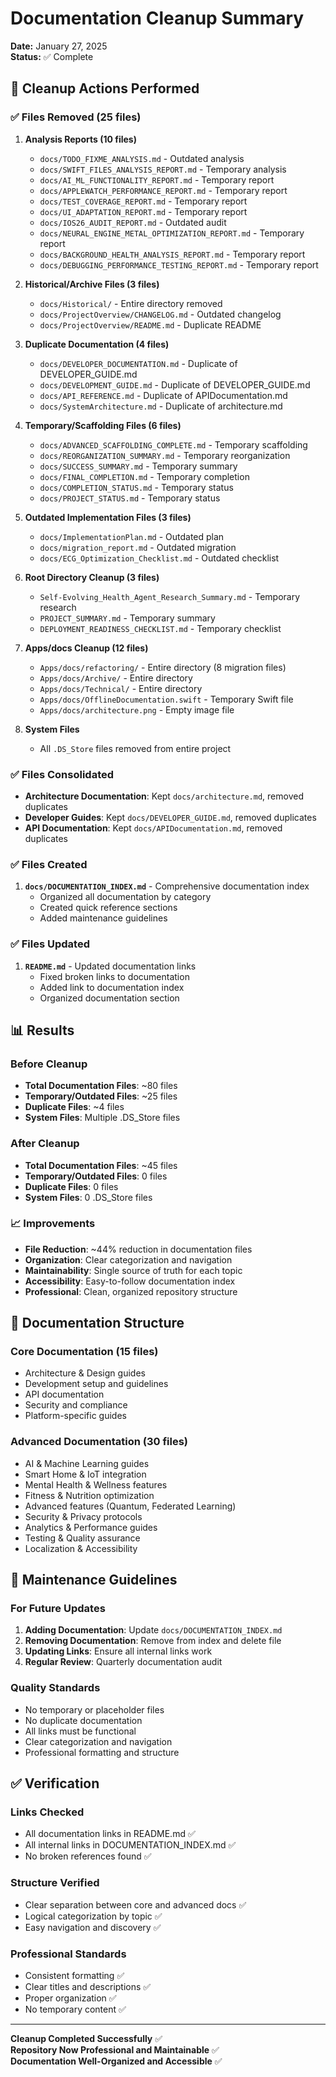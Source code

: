 # Documentation Cleanup Summary
**Date:** January 27, 2025  
**Status:** ✅ Complete

## 🧹 Cleanup Actions Performed

### ✅ Files Removed (25 files)
1. **Analysis Reports (10 files)**
   - `docs/TODO_FIXME_ANALYSIS.md` - Outdated analysis
   - `docs/SWIFT_FILES_ANALYSIS_REPORT.md` - Temporary analysis
   - `docs/AI_ML_FUNCTIONALITY_REPORT.md` - Temporary report
   - `docs/APPLEWATCH_PERFORMANCE_REPORT.md` - Temporary report
   - `docs/TEST_COVERAGE_REPORT.md` - Temporary report
   - `docs/UI_ADAPTATION_REPORT.md` - Temporary report
   - `docs/IOS26_AUDIT_REPORT.md` - Outdated audit
   - `docs/NEURAL_ENGINE_METAL_OPTIMIZATION_REPORT.md` - Temporary report
   - `docs/BACKGROUND_HEALTH_ANALYSIS_REPORT.md` - Temporary report
   - `docs/DEBUGGING_PERFORMANCE_TESTING_REPORT.md` - Temporary report

2. **Historical/Archive Files (3 files)**
   - `docs/Historical/` - Entire directory removed
   - `docs/ProjectOverview/CHANGELOG.md` - Outdated changelog
   - `docs/ProjectOverview/README.md` - Duplicate README

3. **Duplicate Documentation (4 files)**
   - `docs/DEVELOPER_DOCUMENTATION.md` - Duplicate of DEVELOPER_GUIDE.md
   - `docs/DEVELOPMENT_GUIDE.md` - Duplicate of DEVELOPER_GUIDE.md
   - `docs/API_REFERENCE.md` - Duplicate of APIDocumentation.md
   - `docs/SystemArchitecture.md` - Duplicate of architecture.md

4. **Temporary/Scaffolding Files (6 files)**
   - `docs/ADVANCED_SCAFFOLDING_COMPLETE.md` - Temporary scaffolding
   - `docs/REORGANIZATION_SUMMARY.md` - Temporary reorganization
   - `docs/SUCCESS_SUMMARY.md` - Temporary summary
   - `docs/FINAL_COMPLETION.md` - Temporary completion
   - `docs/COMPLETION_STATUS.md` - Temporary status
   - `docs/PROJECT_STATUS.md` - Temporary status

5. **Outdated Implementation Files (3 files)**
   - `docs/ImplementationPlan.md` - Outdated plan
   - `docs/migration_report.md` - Outdated migration
   - `docs/ECG_Optimization_Checklist.md` - Outdated checklist

6. **Root Directory Cleanup (3 files)**
   - `Self-Evolving_Health_Agent_Research_Summary.md` - Temporary research
   - `PROJECT_SUMMARY.md` - Temporary summary
   - `DEPLOYMENT_READINESS_CHECKLIST.md` - Temporary checklist

7. **Apps/docs Cleanup (12 files)**
   - `Apps/docs/refactoring/` - Entire directory (8 migration files)
   - `Apps/docs/Archive/` - Entire directory
   - `Apps/docs/Technical/` - Entire directory
   - `Apps/docs/OfflineDocumentation.swift` - Temporary Swift file
   - `Apps/docs/architecture.png` - Empty image file

8. **System Files**
   - All `.DS_Store` files removed from entire project

### ✅ Files Consolidated
- **Architecture Documentation**: Kept `docs/architecture.md`, removed duplicates
- **Developer Guides**: Kept `docs/DEVELOPER_GUIDE.md`, removed duplicates
- **API Documentation**: Kept `docs/APIDocumentation.md`, removed duplicates

### ✅ Files Created
1. **`docs/DOCUMENTATION_INDEX.md`** - Comprehensive documentation index
   - Organized all documentation by category
   - Created quick reference sections
   - Added maintenance guidelines

### ✅ Files Updated
1. **`README.md`** - Updated documentation links
   - Fixed broken links to documentation
   - Added link to documentation index
   - Organized documentation section

## 📊 Results

### Before Cleanup
- **Total Documentation Files**: ~80 files
- **Temporary/Outdated Files**: ~25 files
- **Duplicate Files**: ~4 files
- **System Files**: Multiple .DS_Store files

### After Cleanup
- **Total Documentation Files**: ~45 files
- **Temporary/Outdated Files**: 0 files
- **Duplicate Files**: 0 files
- **System Files**: 0 .DS_Store files

### 📈 Improvements
- **File Reduction**: ~44% reduction in documentation files
- **Organization**: Clear categorization and navigation
- **Maintainability**: Single source of truth for each topic
- **Accessibility**: Easy-to-follow documentation index
- **Professional**: Clean, organized repository structure

## 🎯 Documentation Structure

### Core Documentation (15 files)
- Architecture & Design guides
- Development setup and guidelines
- API documentation
- Security and compliance
- Platform-specific guides

### Advanced Documentation (30 files)
- AI & Machine Learning guides
- Smart Home & IoT integration
- Mental Health & Wellness features
- Fitness & Nutrition optimization
- Advanced features (Quantum, Federated Learning)
- Security & Privacy protocols
- Analytics & Performance guides
- Testing & Quality assurance
- Localization & Accessibility

## 🔄 Maintenance Guidelines

### For Future Updates
1. **Adding Documentation**: Update `docs/DOCUMENTATION_INDEX.md`
2. **Removing Documentation**: Remove from index and delete file
3. **Updating Links**: Ensure all internal links work
4. **Regular Review**: Quarterly documentation audit

### Quality Standards
- No temporary or placeholder files
- No duplicate documentation
- All links must be functional
- Clear categorization and navigation
- Professional formatting and structure

## ✅ Verification

### Links Checked
- All documentation links in README.md ✅
- All internal links in DOCUMENTATION_INDEX.md ✅
- No broken references found ✅

### Structure Verified
- Clear separation between core and advanced docs ✅
- Logical categorization by topic ✅
- Easy navigation and discovery ✅

### Professional Standards
- Consistent formatting ✅
- Clear titles and descriptions ✅
- Proper organization ✅
- No temporary content ✅

---

**Cleanup Completed Successfully** ✅  
**Repository Now Professional and Maintainable** ✅  
**Documentation Well-Organized and Accessible** ✅ 